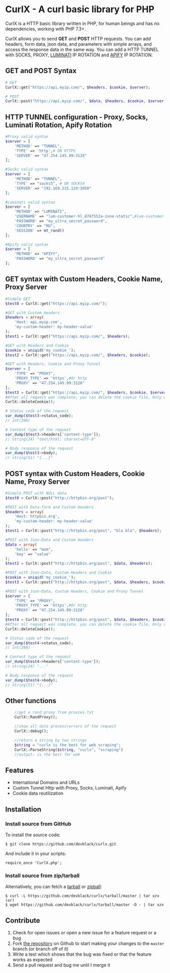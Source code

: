 CurlX - A curl basic library for PHP
================

CurlX is a HTTP basic library written in PHP, for human beings and has no dependencies, working with PHP 7.3+.

CurlX allows you to send **GET** and **POST** HTTP requests. You can add headers, form data, json data,
and parameters with simple arrays, and access the response data in the same way. You can add a HTTP TUNNEL with SOCKS, PROXY, [LUMINATI][] IP ROTATION and [APIFY][] IP ROTATION.

[LUMINATI]: https://luminati.io
[APIFY]: https://apify.com

GET and POST Syntax
--------

```php
# GET
CurlX::get("https://api.myip.com/", $headers, $cookie, $server);

# POST
CurlX::post("https://api.myip.com/", $data, $headers, $cookie, $server);
```

HTTP TUNNEL configuration - Proxy, Socks, Luminati Rotation, Apify Rotation
--------

```php
#Proxy valid syntax
$server = [
    'METHOD' => "TUNNEL",
    'TYPE' => 'http',# OR HTTPS
    'SERVER' => "47.254.145.99:3128"
];

#Socks valid syntax
$server = [
    'METHOD' => "TUNNEL",
    'TYPE' => "socks5", # OR SOCKS4
    'SERVER' => "192.169.215.124:3050"
];

#Luminati valid syntax
$server = [
    'METHOD' => "LUMINATI",
    'USERNAME' => "lum-customer-hl_876f552a-zone-static",#lum-customer-CUSTOMER-zone-static
    'PASSWORD' => "my_ultra_secret_password",
    'COUNTRY' => "RU",
    'SESSION' => mt_rand()
];

#Apify valid syntax
$server = [
    'METHOD' => "APIFY",
    'PASSWORD' => "my_ultra_secret_password"
];
```

GET syntax with Custom Headers, Cookie Name, Proxy Server
--------

```php
#Simple GET
$test0 = CurlX::get("https://api.myip.com/");

#GET with Custom Headers
$headers = array(
    'Host: api.myip.com',
    'my-custom-header: my-header-value'
);
$test1 = CurlX::get("https://api.myip.com/", $headers);

#GET with Headers and Cookie
$cookie = uniqid('my_cookie_');
$test2 = CurlX::get("https://api.myip.com/", $headers, $cookie);

#GET with Headers, Cookie and Proxy Tunnel
$server = [
    'TYPE' => "PROXY",
    'PROXY_TYPE' => 'https',#Or http
    'PROXY' => "47.254.145.99:3128"
];
$test3 = CurlX::get("https://api.myip.com/", $headers, $cookie, $server);
#After all request was complete, you can delete the cookie file, Only with you use the $cookie parameter.
CurlX::deleteCookie();

# Status code of the request
var_dump($test3->status_code);
// int(200)

# Content type of the request
var_dump($test3->headers['content-type']);
// string(24) "text/html; charset=UTF-8"

# Body response of the request
var_dump($test3->body);
// string(51) "{...}"
```

POST syntax with Custom Headers, Cookie Name, Proxy Server
--------

```php
#Simple POST with NULL data
$test0 = CurlX::post("http://httpbin.org/post");

#POST with Data-form and Custom Headers
$headers = array(
    'Host: httpbin.org',
    'my-custom-header: my-header-value'
);
$test1 = CurlX::post("http://httpbin.org/post", "bla bla", $headers);

#POST with Json-Data and Custom Headers
$data = array(
    'hello' => "mom",
    'key' => "value"
);
$test2 = CurlX::post("http://httpbin.org/post", $data, $headers);

#POST with Json-Data, Custom Headers and Cookie
$cookie = uniqid('my_cookie_');
$test3 = CurlX::post("http://httpbin.org/post", $data, $headers, $cookie);

#POST with Json-Data, Custom Headers, Cookie and Proxy Tunnel
$server = [
    'TYPE' => "PROXY",
    'PROXY_TYPE' => 'https',#Or http
    'PROXY' => "47.254.145.99:3128"
];
$test4 = CurlX::post("http://httpbin.org/post", $data, $headers, $cookie, $server);
#After all request was complete, you can delete the cookie file, Only with you use the $cookie parameter.
CurlX::deleteCookie();

# Status code of the request
var_dump($test4->status_code);
// int(200)

# Content type of the request
var_dump($test4->headers['content-type']);
// string(24) "..."

# Body response of the request
var_dump($test4->body);
// string(51) "{...}"
```

Other functions
--------

```php
    //get a rand proxy from proxies.txt
    CurlX::RandProxy();

    //show all data process|errors of the request
    CurlX::debug();

    //return a string by two strings
    $string = "curlx is the best for web scraping";
    CurlX::ParseString($string, "curlx", "scraping")
    //output: is the best for web
```
Features
--------

- International Domains and URLs
- Custom Tunnel Http with Proxy, Socks, Luminati, Apify
- Cookie data reutilization


Installation
------------

### Install source from GitHub
To install the source code:

    $ git clone https://github.com/devblack/curlx.git

And include it in your scripts:

    require_once 'CurlX.php';


### Install source from zip/tarball
Alternatively, you can fetch a [tarball][] or [zipball][]:

    $ curl -L https://github.com/devblack/curlx/tarball/master | tar xzv
    (or)
    $ wget https://github.com/devblack/curlx/tarball/master -O - | tar xzv

[tarball]: https://github.com/devblack/curlx/tarball/master
[zipball]: https://github.com/devblack/curlx/zipball/master


Contribute
----------

1. Check for open issues or open a new issue for a feature request or a bug
2. Fork [the repository][] on Github to start making your changes to the
    `master` branch (or branch off of it)
3. Write a test which shows that the bug was fixed or that the feature works as expected
4. Send a pull request and bug me until I merge it

[the repository]: https://github.com/devblack/curlx